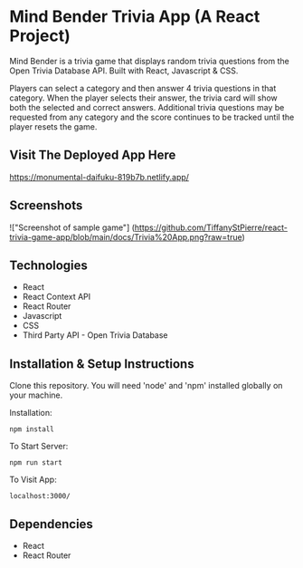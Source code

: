 # Mind Bender Trivia App (A React Project)

Mind Bender is a trivia game that displays random trivia questions from the Open Trivia Database API. Built with React, Javascript & CSS.

Players can select a category and then answer 4 trivia questions in that category. When the player selects their answer, the trivia card will show both the selected and correct answers. Additional trivia questions may be requested from any category and the score continues to be tracked until the player resets the game.

## Visit The Deployed App Here

https://monumental-daifuku-819b7b.netlify.app/

## Screenshots

!["Screenshot of sample game"] (https://github.com/TiffanyStPierre/react-trivia-game-app/blob/main/docs/Trivia%20App.png?raw=true)

## Technologies

* React
* React Context API
* React Router
* Javascript
* CSS
* Third Party API - Open Trivia Database

## Installation & Setup Instructions

Clone this repository. You will need 'node' and 'npm' installed globally on your machine.

Installation:

`npm install`

To Start Server:

`npm run start`

To Visit App:

`localhost:3000/`

## Dependencies

* React
* React Router